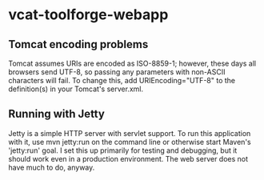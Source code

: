 vcat-toolforge-webapp
====================

Tomcat encoding problems
------------------------

Tomcat assumes URIs are encoded as ISO-8859-1; however, these days all
browsers send UTF-8, so passing any parameters with non-ASCII characters will
fail. To change this, add
	URIEncoding="UTF-8"
to the <Connector> definition(s) in your Tomcat's server.xml.

Running with Jetty
------------------

Jetty is a simple HTTP server with servlet support. To run this application
with it, use
	mvn jetty:run
on the command line or otherwise start Maven's 'jetty:run' goal. I set this up
primarily for testing and debugging, but it should work even in a production
environment. The web server does not have much to do, anyway.
